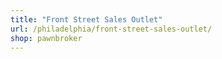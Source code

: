 ```yaml
---
title: "Front Street Sales Outlet"
url: /philadelphia/front-street-sales-outlet/
shop: pawnbroker
---
```

